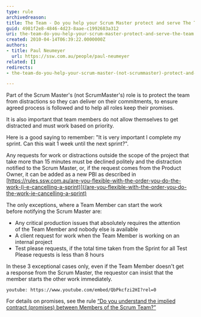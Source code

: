 ```yaml
---
type: rule
archivedreason: 
title: The Team - Do you help your Scrum Master protect and serve The Team?
guid: 4981f2e8-4846-4d23-8aae-c1992683a312
uri: the-team-do-you-help-your-scrum-master-protect-and-serve-the-team
created: 2010-04-14T06:39:22.0000000Z
authors:
- title: Paul Neumeyer
  url: https://ssw.com.au/people/paul-neumeyer
related: []
redirects:
- the-team-do-you-help-your-scrum-master-(not-scrummaster)-protect-and-serve-the-team

---
```


Part of the Scrum Master's (not ScrumMaster's) role is to protect the team from distractions so they can deliver on their commitments, to ensure agreed process is followed and to help all roles keep their promises.

It is also important that team members do not allow themselves to get distracted and must work based on priority.

Here is a good saying to remember: "It is very important I complete my sprint. Can this wait 1 week until the next sprint?".

<!--endintro-->

Any requests for work or distractions outside the scope of the project that take more than 15 minutes must be declined politely and the distraction notified to the Scrum Master, or, if the request comes from the Product Owner, it can be added as a new PBI as described in   [https://rules.ssw.com.au/are-you-flexible-with-the-order-you-do-the-work-(i-e-cancelling-a-sprint)](/are-you-flexible-with-the-order-you-do-the-work-ie-cancelling-a-sprint)

The only exceptions, where a Team Member can start the work before notifying the Scrum Master are:

* Any critical production issues that absolutely requires the attention of the Team Member and nobody else is available
* A client request for work when the Team Member is working on an internal project
* Test please requests, if the total time taken from the Sprint for all Test Please requests is less than 8 hours


In these 3 exceptional cases only, even if the Team Member doesn't get a response from the Scrum Master, the requestor can insist that the member starts the other work immediately.

`youtube: https://www.youtube.com/embed/QbPkcfzi2HI?rel=0`



For details on promises, see the rule     [“Do you understand the implied contract (promises) between Members of the Scrum Team?”](/Pages/ContractBetweenMembersOfScrumTeams.aspx)
